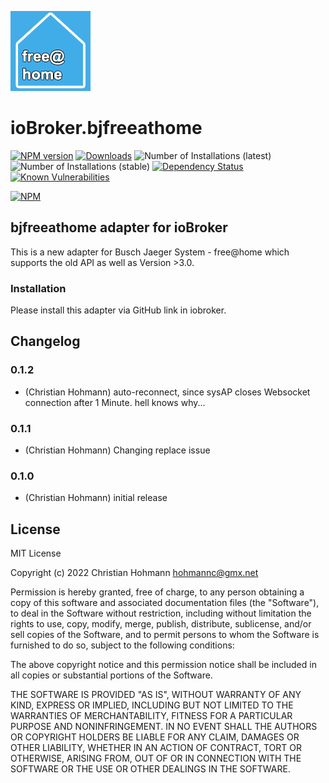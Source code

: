 ![Logo](admin/bjfreeathome.png)
# ioBroker.bjfreeathome

[![NPM version](http://img.shields.io/npm/v/iobroker.bjfreeathome.svg)](https://www.npmjs.com/package/iobroker.bjfreeathome)
[![Downloads](https://img.shields.io/npm/dm/iobroker.bjfreeathome.svg)](https://www.npmjs.com/package/iobroker.bjfreeathome)
![Number of Installations (latest)](http://iobroker.live/badges/bjfreeathome-installed.svg)
![Number of Installations (stable)](http://iobroker.live/badges/bjfreeathome-stable.svg)
[![Dependency Status](https://img.shields.io/david/hohmannc85/iobroker.bjfreeathome.svg)](https://david-dm.org/hohmannc85/iobroker.bjfreeathome)
[![Known Vulnerabilities](https://snyk.io/test/github/hohmannc85/ioBroker.bjfreeathome/badge.svg)](https://snyk.io/test/github/hohmannc85/ioBroker.bjfreeathome)

[![NPM](https://nodei.co/npm/iobroker.bjfreeathome.png?downloads=true)](https://nodei.co/npm/iobroker.bjfreeathome/)

## bjfreeathome adapter for ioBroker

This is a new adapter for Busch Jaeger System - free@home which supports the old API as well as Version >3.0. 


### Installation

Please install this adapter via GitHub link in iobroker.


## Changelog

### 0.1.2
* (Christian Hohmann) auto-reconnect, since sysAP closes Websocket connection after 1 Minute. hell knows why...

### 0.1.1
* (Christian Hohmann) Changing replace issue

  
### 0.1.0
* (Christian Hohmann) initial release

## License
MIT License

Copyright (c) 2022 Christian Hohmann <hohmannc@gmx.net>

Permission is hereby granted, free of charge, to any person obtaining a copy
of this software and associated documentation files (the "Software"), to deal
in the Software without restriction, including without limitation the rights
to use, copy, modify, merge, publish, distribute, sublicense, and/or sell
copies of the Software, and to permit persons to whom the Software is
furnished to do so, subject to the following conditions:

The above copyright notice and this permission notice shall be included in all
copies or substantial portions of the Software.

THE SOFTWARE IS PROVIDED "AS IS", WITHOUT WARRANTY OF ANY KIND, EXPRESS OR
IMPLIED, INCLUDING BUT NOT LIMITED TO THE WARRANTIES OF MERCHANTABILITY,
FITNESS FOR A PARTICULAR PURPOSE AND NONINFRINGEMENT. IN NO EVENT SHALL THE
AUTHORS OR COPYRIGHT HOLDERS BE LIABLE FOR ANY CLAIM, DAMAGES OR OTHER
LIABILITY, WHETHER IN AN ACTION OF CONTRACT, TORT OR OTHERWISE, ARISING FROM,
OUT OF OR IN CONNECTION WITH THE SOFTWARE OR THE USE OR OTHER DEALINGS IN THE
SOFTWARE.
